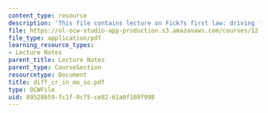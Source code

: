 ```yaml
---
content_type: resource
description: 'This file contains lecture on Fick?s first law: driving force.'
file: https://ol-ocw-studio-app-production.s3.amazonaws.com/courses/12-524-mechanical-properties-of-rocks-fall-2005/89528b59fc1f0c75ce8261a0f108f998_diff_cr_in_mo_so.pdf
file_type: application/pdf
learning_resource_types:
- Lecture Notes
parent_title: Lecture Notes
parent_type: CourseSection
resourcetype: Document
title: diff_cr_in_mo_so.pdf
type: OCWFile
uid: 89528b59-fc1f-0c75-ce82-61a0f108f998
---
```

